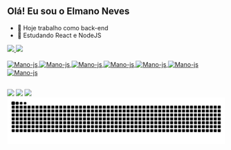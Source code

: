 ## Olá! Eu sou o Elmano Neves

- 🔭 Hoje trabalho como back-end
- 🌱 Estudando React e NodeJS

<div>
  <a href="https://github.com/padrerolin">
  <img height="180cm" src="https://github-readme-stats.vercel.app/api?username=padrerolin&show_icons=true&theme=dracula&inclue_all_commits=true&count_private=true"/>
  <img height="180cm" src="https://github-readme-stats.vercel.app/api/top-langs/?username=padrerolin&layout=compact&langs_count=16&theme=dracula"/>
</div>

<div style="display: inline_block"><br>
  <img align="center" alt="Mano-js" height="30" width="40" src="https://cdn.jsdelivr.net/gh/devicons/devicon@latest/icons/javascript/javascript-original.svg">
  <img align="center" alt="Mano-js" height="30" width="40" src="https://cdn.jsdelivr.net/gh/devicons/devicon@latest/icons/php/php-original.svg">
  <img align="center" alt="Mano-js" height="30" width="40" src="https://cdn.jsdelivr.net/gh/devicons/devicon@latest/icons/vuejs/vuejs-original.svg">
  <img align="center" alt="Mano-js" height="30" width="40" src="https://cdn.jsdelivr.net/gh/devicons/devicon@latest/icons/react/react-original.svg">
  <img align="center" alt="Mano-js" height="30" width="40" src="https://cdn.jsdelivr.net/gh/devicons/devicon@latest/icons/html5/html5-original.svg">
  <img align="center" alt="Mano-js" height="30" width="40" src="https://cdn.jsdelivr.net/gh/devicons/devicon@latest/icons/python/python-original.svg">
  <img align="center" alt="Mano-js" height="30" width="40" src="https://cdn.jsdelivr.net/gh/devicons/devicon@latest/icons/laravel/laravel-original.svg">
</div>

##

<div>
  <a href="https://www.linkedin.com/in/elmano-neves-jr/" target="_blank"><img src="https://img.shields.io/badge/-LinkedIn-%230077B5?style=for-the-badge&logo=linkedin&logoColor=white" target="_blank"></a> 
  <a href="https://instagram.com/elxmano" target="_blank"><img src="https://img.shields.io/badge/-Instagram-%23E4405F?style=for-the-badge&logo=instagram&logoColor=white" target="_blank"></a>
  <a href = "mailto:elmanodeveloper@gmail.com"><img src="https://img.shields.io/badge/-Gmail-%23333?style=for-the-badge&logo=gmail&logoColor=white" target="_blank"></a>

<picture>
  <source media="(prefers-color-scheme: dark)" srcset="https://raw.githubusercontent.com/padrerolin/padrerolin/output/github-contribution-grid-snake-dark.svg">
  <source media="(prefers-color-scheme: light)" srcset="https://raw.githubusercontent.com/padrerolin/padrerolin/output/github-contribution-grid-snake.svg">
  <img alt="github contribution grid snake animation" src="https://raw.githubusercontent.com/padrerolin/padrerolin/output/github-contribution-grid-snake.svg">
</picture>
</div>
  

